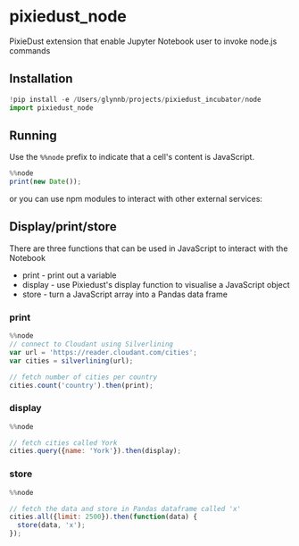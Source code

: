 # pixiedust_node

PixieDust extension that enable Jupyter Notebook user to invoke node.js commands

## Installation

```python
!pip install -e /Users/glynnb/projects/pixiedust_incubator/node
import pixiedust_node
```

## Running

Use the `%%node` prefix to indicate that a cell's content is JavaScript.

```js
%%node
print(new Date());
```

or you can use npm modules to interact with other external services:


## Display/print/store

There are three functions that can be used in JavaScript to interact with the Notebook

- print - print out a variable
- display - use Pixiedust's display function to visualise a JavaScript object
- store - turn a JavaScript array into a Pandas data frame

### print

```js
%%node
// connect to Cloudant using Silverlining
var url = 'https://reader.cloudant.com/cities';
var cities = silverlining(url);

// fetch number of cities per country
cities.count('country').then(print);
```

### display

```js
%%node

// fetch cities called York
cities.query({name: 'York'}).then(display);
```

### store

```js
%%node

// fetch the data and store in Pandas dataframe called 'x'
cities.all({limit: 2500}).then(function(data) {
  store(data, 'x');
});
```
